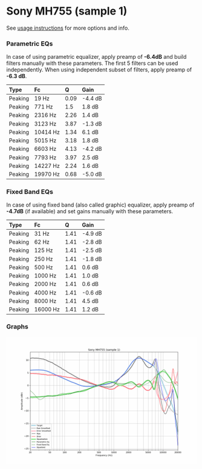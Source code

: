 # Sony MH755 (sample 1)
See [usage instructions](https://github.com/jaakkopasanen/AutoEq#usage) for more options and info.

### Parametric EQs
In case of using parametric equalizer, apply preamp of **-6.4dB** and build filters manually
with these parameters. The first 5 filters can be used independently.
When using independent subset of filters, apply preamp of **-6.3 dB**.

| Type    | Fc       |    Q | Gain    |
|:--------|:---------|:-----|:--------|
| Peaking | 19 Hz    | 0.09 | -4.4 dB |
| Peaking | 771 Hz   | 1.5  | 1.8 dB  |
| Peaking | 2316 Hz  | 2.26 | 1.4 dB  |
| Peaking | 3123 Hz  | 3.87 | -1.3 dB |
| Peaking | 10414 Hz | 1.34 | 6.1 dB  |
| Peaking | 5015 Hz  | 3.18 | 1.8 dB  |
| Peaking | 6603 Hz  | 4.13 | -4.2 dB |
| Peaking | 7793 Hz  | 3.97 | 2.5 dB  |
| Peaking | 14227 Hz | 2.24 | 1.6 dB  |
| Peaking | 19970 Hz | 0.68 | -5.0 dB |

### Fixed Band EQs
In case of using fixed band (also called graphic) equalizer, apply preamp of **-4.7dB**
(if available) and set gains manually with these parameters.

| Type    | Fc       |    Q | Gain    |
|:--------|:---------|:-----|:--------|
| Peaking | 31 Hz    | 1.41 | -4.9 dB |
| Peaking | 62 Hz    | 1.41 | -2.8 dB |
| Peaking | 125 Hz   | 1.41 | -2.5 dB |
| Peaking | 250 Hz   | 1.41 | -1.8 dB |
| Peaking | 500 Hz   | 1.41 | 0.6 dB  |
| Peaking | 1000 Hz  | 1.41 | 1.0 dB  |
| Peaking | 2000 Hz  | 1.41 | 0.6 dB  |
| Peaking | 4000 Hz  | 1.41 | -0.6 dB |
| Peaking | 8000 Hz  | 1.41 | 4.5 dB  |
| Peaking | 16000 Hz | 1.41 | 1.2 dB  |

### Graphs
![](./Sony%20MH755%20(sample%201).png)
